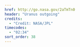 ```yaml
---
href: http://go.nasa.gov/2aTmTn0
header: "Uranus outgoing"
credits:
  - "Credit: NASA/JPL"
timecodes:
  - "02:34"
sort_order: 38
---
```

